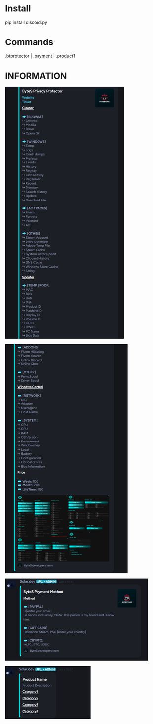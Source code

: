 # Install
pip install discord.py

# Commands
.btprotector | .payment | .product1

# INFORMATION 

![](https://github.com/MrQueecy/Discord-Reseller-Bot-Helper/blob/main/image%20(1).png)

![](https://github.com/MrQueecy/Discord-Reseller-Bot-Helper/blob/main/image%20(2).png)

![](https://github.com/MrQueecy/Discord-Reseller-Bot-Helper/blob/main/image.png)

![](https://github.com/MrQueecy/Discord-Reseller-Bot-Helper/blob/main/yourproduct.png)
